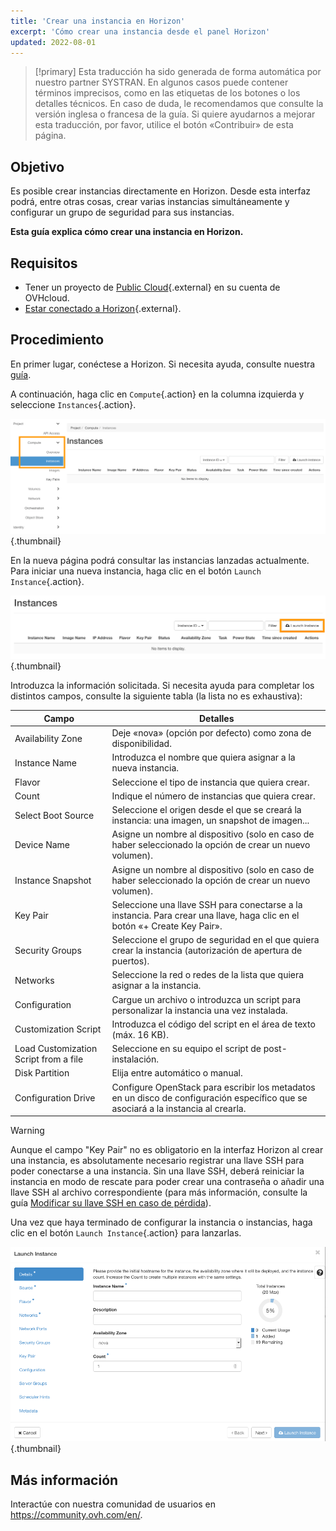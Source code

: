 ```yaml
---
title: 'Crear una instancia en Horizon'
excerpt: 'Cómo crear una instancia desde el panel Horizon'
updated: 2022-08-01
---
```


> [!primary]
> Esta traducción ha sido generada de forma automática por nuestro partner SYSTRAN. En algunos casos puede contener términos imprecisos, como en las etiquetas de los botones o los detalles técnicos. En caso de duda, le recomendamos que consulte la versión inglesa o francesa de la guía. Si quiere ayudarnos a mejorar esta traducción, por favor, utilice el botón «Contribuir» de esta página.
>


## Objetivo

Es posible crear instancias directamente en Horizon. Desde esta interfaz podrá, entre otras cosas, crear varias instancias simultáneamente y configurar un grupo de seguridad para sus instancias.

**Esta guía explica cómo crear una instancia en Horizon.**

## Requisitos

- Tener un proyecto de [Public Cloud](https://www.ovhcloud.com/es/public-cloud/){.external} en su cuenta de OVHcloud.
- [Estar conectado a Horizon](/pages/public_cloud/compute/introducing_horizon){.external}. 

## Procedimiento

En primer lugar, conéctese a Horizon. Si necesita ayuda, consulte nuestra [guía](/pages/public_cloud/compute/introducing_horizon).

A continuación, haga clic en `Compute`{.action} en la columna izquierda y seleccione `Instances`{.action}.

![Crear una instancia](images/create-instance-step1.png){.thumbnail}

En la nueva página podrá consultar las instancias lanzadas actualmente. Para iniciar una nueva instancia, haga clic en el botón `Launch Instance`{.action}.

![Crear una instancia](images/create-instance-step2.png){.thumbnail}

Introduzca la información solicitada. Si necesita ayuda para completar los distintos campos, consulte la siguiente tabla (la lista no es exhaustiva): 

|Campo|Detalles|
|---|---|
|Availability Zone|Deje «nova» (opción por defecto) como zona de disponibilidad.|
|Instance Name|Introduzca el nombre que quiera asignar a la nueva instancia.|
|Flavor|Seleccione el tipo de instancia que quiera crear.|
|Count|Indique el número de instancias que quiera crear.|
|Select Boot Source|Seleccione el origen desde el que se creará la instancia: una imagen, un snapshot de imagen...|
|Device Name|Asigne un nombre al dispositivo (solo en caso de haber seleccionado la opción de crear un nuevo volumen).|
|Instance Snapshot|Asigne un nombre al dispositivo (solo en caso de haber seleccionado la opción de crear un nuevo volumen).|
|Key Pair|Seleccione una llave SSH para conectarse a la instancia. Para crear una llave, haga clic en el botón «+ Create Key Pair».|
|Security Groups|Seleccione el grupo de seguridad en el que quiera crear la instancia (autorización de apertura de puertos).|
|Networks|Seleccione la red o redes de la lista que quiera asignar a la instancia.|
|Configuration|Cargue un archivo o introduzca un script para personalizar la instancia una vez instalada.|
|Customization Script|Introduzca el código del script en el área de texto (máx. 16 KB).|
|Load Customization Script from a file|Seleccione en su equipo el script de post-instalación.|
|Disk Partition|Elija entre automático o manual.|
|Configuration Drive|Configure OpenStack para escribir los metadatos en un disco de configuración específico que se asociará a la instancia al crearla.|

> [!warning]
> 
> Aunque el campo "Key Pair" no es obligatorio en la interfaz Horizon al crear una instancia, es absolutamente necesario registrar una llave SSH para poder conectarse a una instancia. Sin una llave SSH, deberá reiniciar la instancia en modo de rescate para poder crear una contraseña o añadir una llave SSH al archivo correspondiente (para más información, consulte la guía [Modificar su llave SSH en caso de pérdida](/pages/public_cloud/compute/replacing_lost_ssh_key#procedimiento)).
>

Una vez que haya terminado de configurar la instancia o instancias, haga clic en el botón `Launch Instance`{.action} para lanzarlas.

![Crear una instancia](images/create-instance-step3.png){.thumbnail}

## Más información

Interactúe con nuestra comunidad de usuarios en <https://community.ovh.com/en/>.
